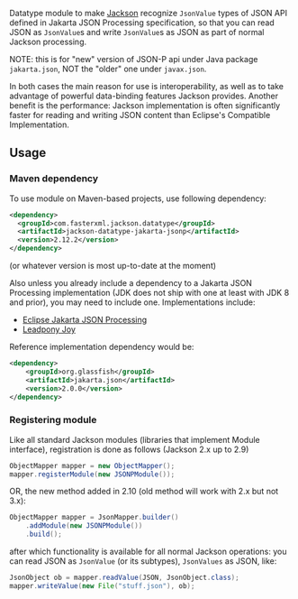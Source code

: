 Datatype module to make [Jackson](../../../jackson)
recognize `JsonValue` types of JSON API defined in Jakarta JSON Processing specification, so that
you can read JSON as `JsonValue`s and write `JsonValue`s as JSON as part of normal
Jackson processing.

NOTE: this is for "new" version of JSON-P api under Java package `jakarta.json`,
NOT the "older" one under `javax.json`.

In both cases the main reason for use is interoperability, as well as to take advantage
of powerful data-binding features Jackson provides.
Another benefit is the
performance: Jackson implementation is often significantly faster for reading and writing
JSON content than Eclipse's Compatible Implementation.

## Usage

### Maven dependency

To use module on Maven-based projects, use following dependency:

```xml
<dependency>
  <groupId>com.fasterxml.jackson.datatype</groupId>
  <artifactId>jackson-datatype-jakarta-jsonp</artifactId>
  <version>2.12.2</version>
</dependency>
```

(or whatever version is most up-to-date at the moment)

Also unless you already include a dependency to a Jakarta JSON Processing implementation (JDK does not ship
with one at least with JDK 8 and prior), you may need to include one.
Implementations include:

* [Eclipse Jakarta JSON Processing](https://eclipse-ee4j.github.io/jsonp/)
* [Leadpony Joy](https://leadpony.github.io/joy/)

Reference implementation dependency would be:

```xml
<dependency>
    <groupId>org.glassfish</groupId>
    <artifactId>jakarta.json</artifactId>
    <version>2.0.0</version>
</dependency>
```

### Registering module

Like all standard Jackson modules (libraries that implement Module interface), registration is done as follows (Jackson 2.x up to 2.9)

```java
ObjectMapper mapper = new ObjectMapper();
mapper.registerModule(new JSONPModule());
```
OR, the new method added in 2.10 (old method will work with 2.x but not 3.x):


```java
ObjectMapper mapper = JsonMapper.builder()
    .addModule(new JSONPModule())
    .build();
```

after which functionality is available for all normal Jackson operations:
you can read JSON as `JsonValue` (or its subtypes), `JsonValues` as JSON, like:

```java
JsonObject ob = mapper.readValue(JSON, JsonObject.class);
mapper.writeValue(new File("stuff.json"), ob);
```
